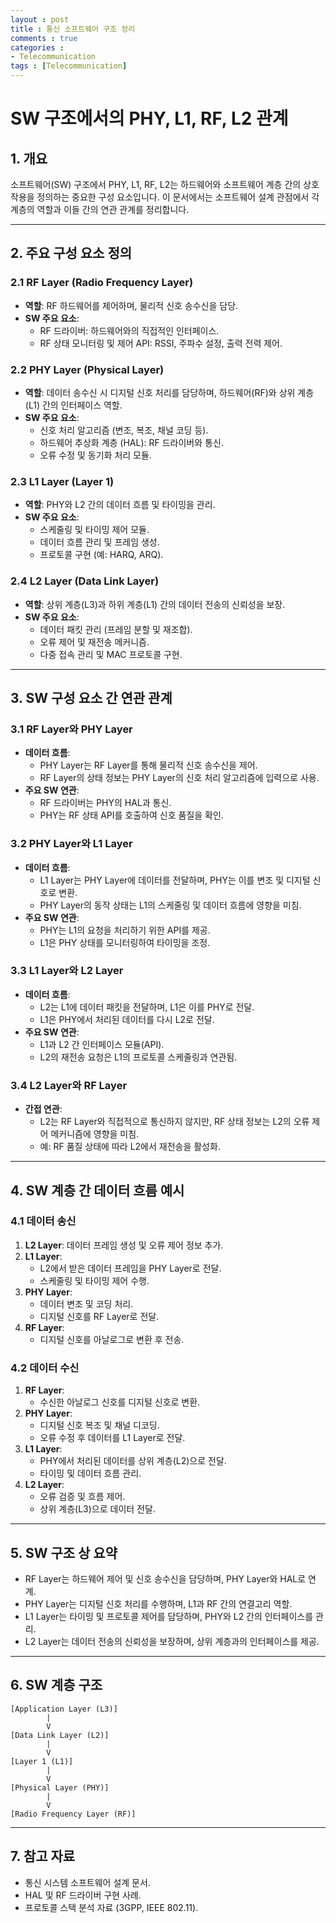 ```yaml
---
layout : post
title : 통신 소프트웨어 구조 정리
comments : true
categories : 
- Telecommunication
tags : [Telecommunication]
---
```


# SW 구조에서의 PHY, L1, RF, L2 관계

## 1. 개요
소프트웨어(SW) 구조에서 PHY, L1, RF, L2는 하드웨어와 소프트웨어 계층 간의 상호작용을 정의하는 중요한 구성 요소입니다. 이 문서에서는 소프트웨어 설계 관점에서 각 계층의 역할과 이들 간의 연관 관계를 정리합니다.

---

## 2. 주요 구성 요소 정의

### 2.1 RF Layer (Radio Frequency Layer)
- **역할**: RF 하드웨어를 제어하며, 물리적 신호 송수신을 담당.
- **SW 주요 요소**:
  - RF 드라이버: 하드웨어와의 직접적인 인터페이스.
  - RF 상태 모니터링 및 제어 API: RSSI, 주파수 설정, 출력 전력 제어.

### 2.2 PHY Layer (Physical Layer)
- **역할**: 데이터 송수신 시 디지털 신호 처리를 담당하며, 하드웨어(RF)와 상위 계층(L1) 간의 인터페이스 역할.
- **SW 주요 요소**:
  - 신호 처리 알고리즘 (변조, 복조, 채널 코딩 등).
  - 하드웨어 추상화 계층 (HAL): RF 드라이버와 통신.
  - 오류 수정 및 동기화 처리 모듈.

### 2.3 L1 Layer (Layer 1)
- **역할**: PHY와 L2 간의 데이터 흐름 및 타이밍을 관리.
- **SW 주요 요소**:
  - 스케줄링 및 타이밍 제어 모듈.
  - 데이터 흐름 관리 및 프레임 생성.
  - 프로토콜 구현 (예: HARQ, ARQ).

### 2.4 L2 Layer (Data Link Layer)
- **역할**: 상위 계층(L3)과 하위 계층(L1) 간의 데이터 전송의 신뢰성을 보장.
- **SW 주요 요소**:
  - 데이터 패킷 관리 (프레임 분할 및 재조합).
  - 오류 제어 및 재전송 메커니즘.
  - 다중 접속 관리 및 MAC 프로토콜 구현.

---

## 3. SW 구성 요소 간 연관 관계

### 3.1 RF Layer와 PHY Layer
- **데이터 흐름**:
  - PHY Layer는 RF Layer를 통해 물리적 신호 송수신을 제어.
  - RF Layer의 상태 정보는 PHY Layer의 신호 처리 알고리즘에 입력으로 사용.
- **주요 SW 연관**:
  - RF 드라이버는 PHY의 HAL과 통신.
  - PHY는 RF 상태 API를 호출하여 신호 품질을 확인.

### 3.2 PHY Layer와 L1 Layer
- **데이터 흐름**:
  - L1 Layer는 PHY Layer에 데이터를 전달하며, PHY는 이를 변조 및 디지털 신호로 변환.
  - PHY Layer의 동작 상태는 L1의 스케줄링 및 데이터 흐름에 영향을 미침.
- **주요 SW 연관**:
  - PHY는 L1의 요청을 처리하기 위한 API를 제공.
  - L1은 PHY 상태를 모니터링하여 타이밍을 조정.

### 3.3 L1 Layer와 L2 Layer
- **데이터 흐름**:
  - L2는 L1에 데이터 패킷을 전달하며, L1은 이를 PHY로 전달.
  - L1은 PHY에서 처리된 데이터를 다시 L2로 전달.
- **주요 SW 연관**:
  - L1과 L2 간 인터페이스 모듈(API).
  - L2의 재전송 요청은 L1의 프로토콜 스케줄링과 연관됨.

### 3.4 L2 Layer와 RF Layer
- **간접 연관**:
  - L2는 RF Layer와 직접적으로 통신하지 않지만, RF 상태 정보는 L2의 오류 제어 메커니즘에 영향을 미침.
  - 예: RF 품질 상태에 따라 L2에서 재전송을 활성화.

---

## 4. SW 계층 간 데이터 흐름 예시

### 4.1 데이터 송신
1. **L2 Layer**: 데이터 프레임 생성 및 오류 제어 정보 추가.
2. **L1 Layer**:
    - L2에서 받은 데이터 프레임을 PHY Layer로 전달.
    - 스케줄링 및 타이밍 제어 수행.
3. **PHY Layer**:
    - 데이터 변조 및 코딩 처리.
    - 디지털 신호를 RF Layer로 전달.
4. **RF Layer**:
    - 디지털 신호를 아날로그로 변환 후 전송.

### 4.2 데이터 수신
1. **RF Layer**:
    - 수신한 아날로그 신호를 디지털 신호로 변환.
2. **PHY Layer**:
    - 디지털 신호 복조 및 채널 디코딩.
    - 오류 수정 후 데이터를 L1 Layer로 전달.
3. **L1 Layer**:
    - PHY에서 처리된 데이터를 상위 계층(L2)으로 전달.
    - 타이밍 및 데이터 흐름 관리.
4. **L2 Layer**:
    - 오류 검증 및 흐름 제어.
    - 상위 계층(L3)으로 데이터 전달.

---

## 5. SW 구조 상 요약
- RF Layer는 하드웨어 제어 및 신호 송수신을 담당하며, PHY Layer와 HAL로 연계.
- PHY Layer는 디지털 신호 처리를 수행하며, L1과 RF 간의 연결고리 역할.
- L1 Layer는 타이밍 및 프로토콜 제어를 담당하며, PHY와 L2 간의 인터페이스를 관리.
- L2 Layer는 데이터 전송의 신뢰성을 보장하며, 상위 계층과의 인터페이스를 제공.

---

## 6. SW 계층 구조
```
[Application Layer (L3)]
        |
        V
[Data Link Layer (L2)]
        |
        V
[Layer 1 (L1)]
        |
        V
[Physical Layer (PHY)]
        |
        V
[Radio Frequency Layer (RF)]
```

---

## 7. 참고 자료
- 통신 시스템 소프트웨어 설계 문서.
- HAL 및 RF 드라이버 구현 사례.
- 프로토콜 스택 분석 자료 (3GPP, IEEE 802.11).

